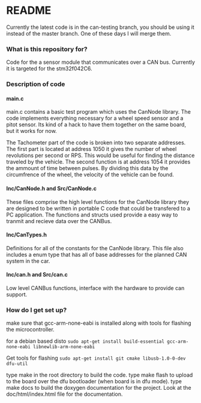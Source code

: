 # README #
Currently the latest code is in the can-testing branch, you should be using it
instead of the master branch. One of these days I will merge them.

### What is this repository for? ###

Code for the a sensor module that communicates over a CAN bus.
Currently it is targeted for the stm32f042C6.

### Description of code ###

#### main.c ####
main.c contains a basic test program which uses the CanNode library. The code
implements everything necessary for a wheel speed sensor and a pitot sensor.
Its kind of a hack to have them together on the same board, but it works for now.

The Tachometer part of the code is broken into two separate addresses. The first
part is located at address 1050 it gives the number of wheel revolutions
per second or RPS. This would be useful for finding the distance traveled by the
vehicle. The second function is at address 1054 it provides the ammount of time
between pulses. By dividing this data by the circumfrence of the wheel, the
velocity of the vehicle can be found.

#### Inc/CanNode.h and Src/CanNode.c ####
These files comprise the high level functions for the CanNode library they are 
designed to be written in portable C code that could be transfered to a PC application.
The functions and structs used provide a easy way to tranmit and recieve data over the
CANBus.

#### Inc/CanTypes.h ####
Definitions for all of the constants for the CanNode library. This file also
includes a enum type that has all of base addresses for the planned CAN system
in the car.

#### Inc/can.h and Src/can.c ####
Low level CANBus functions, interface with the hardware to provide can support.

### How do I get set up? ###

make sure that gcc-arm-none-eabi is installed along with tools for flashing 
the microcontroller.

for a debian based disto
`sudo apt-get install build-essential gcc-arm-none-eabi libnewlib-arm-none-eabi`

Get tools for flashing
`sudo apt-get install git cmake libusb-1.0-0-dev dfu-util`


type make in the root directory to build the code.
type make flash to upload to the board over the dfu bootloader (when board is in dfu mode).
type make docs to build the doxygen documentation for the project. Look at the
doc/html/index.html file for the documentation.
